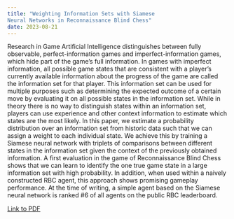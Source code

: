```yaml
---
title: "Weighting Information Sets with Siamese
Neural Networks in Reconnaissance Blind Chess"
date: 2023-08-21
---
```

Research in Game Artificial Intelligence distinguishes between fully observable, perfect-information games and imperfect-information games, which hide part of the game’s full information. In games with imperfect information, all possible game states that are consistent with a player’s currently available information about the progress of the game are called the information set for that player. This information set can be used for multiple purposes such as determining the expected outcome of a certain move by evaluating it on all possible states in the information set. While in theory there is no way to distinguish states within an information set, players can use experience and other context information to estimate which states are the most likely. In this paper, we estimate a probability distribution over an information set from historic data such that we can assign a weight to each individual state. We achieve this by training a Siamese neural network with triplets of comparisons between different states in the information set given the context of the previously obtained information. A first evaluation in the game of Reconnaissance Blind Chess shows that we can learn to identify the one true game state in a large information set with high probability. In addition, when used within a naively constructed RBC agent, this approach shows promising gameplay performance. At the time of writing, a simple agent based on the Siamese neural network is ranked #6 of all agents on the public RBC leaderboard.

[Link to PDF](https://ieeexplore.ieee.org/stamp/stamp.jsp?arnumber=10333170)

